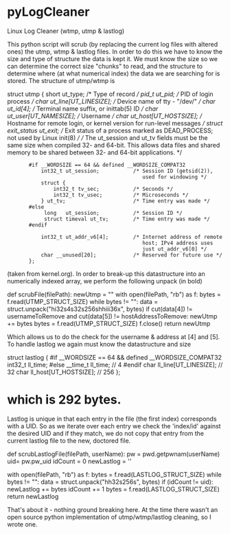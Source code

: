 pyLogCleaner
============

Linux Log Cleaner (wtmp, utmp &amp; lastlog)

This python script will scrub (by replacing the current log files with altered ones) the utmp, wtmp & lastlog files. In order to do this we have to know the size and type of structure the data is kept it. We must know the size so we can determine the correct size "chunks" to read, and the structure to determine where (at what numerical index) the data we are searching for is stored. The structure of utmp/wtmp is

struct utmp {
               short   ut_type;              /* Type of record */
               pid_t   ut_pid;               /* PID of login process */
               char    ut_line[UT_LINESIZE]; /* Device name of tty - "/dev/" */
               char    ut_id[4];             /* Terminal name suffix,
                                                or inittab(5) ID */
               char    ut_user[UT_NAMESIZE]; /* Username */
               char    ut_host[UT_HOSTSIZE]; /* Hostname for remote login, or
                                                kernel version for run-level
                                                messages */
               struct  exit_status ut_exit;  /* Exit status of a process
                                                marked as DEAD_PROCESS; not
                                                used by Linux init(8) */
               /* The ut_session and ut_tv fields must be the same size when
                  compiled 32- and 64-bit.  This allows data files and shared
                  memory to be shared between 32- and 64-bit applications. */

           #if __WORDSIZE == 64 && defined __WORDSIZE_COMPAT32
               int32_t ut_session;           /* Session ID (getsid(2)),
                                                used for windowing */
               struct {
                   int32_t tv_sec;           /* Seconds */
                   int32_t tv_usec;          /* Microseconds */
               } ut_tv;                      /* Time entry was made */
           #else
                long   ut_session;           /* Session ID */
                struct timeval ut_tv;        /* Time entry was made */
           #endif

               int32_t ut_addr_v6[4];        /* Internet address of remote
                                                host; IPv4 address uses
                                                just ut_addr_v6[0] */
               char __unused[20];            /* Reserved for future use */
           };


(taken from kernel.org). In order to break-up this datastructure into an numerically indexed array, we perform the following unpack (in bold)

def scrubFile(filePath):
  newUtmp = ""
  with open(filePath, "rb") as f:
    bytes = f.read(UTMP_STRUCT_SIZE)
    while bytes != "":
      data = struct.unpack("hi32s4s32s256shhiii36x", bytes)
      if cut(data[4]) != usernameToRemove and cut(data[5]) != hostAddressToRemove:
          newUtmp += bytes
      bytes = f.read(UTMP_STRUCT_SIZE)
  f.close()
  return newUtmp


Which allows us to do the check for the username & address at [4] and [5]. To handle lastlog we again must know the datastructure and size

struct lastlog
{
#if __WORDSIZE == 64 && defined __WORDSIZE_COMPAT32
  int32_t ll_time;
#else
  __time_t ll_time; // 4
#endif
char ll_line[UT_LINESIZE]; // 32
char ll_host[UT_HOSTSIZE]; // 256
};
# which is 292 bytes.


Lastlog is unique in that each entry in the file (the first index) corresponds with a UID. So as we iterate over each entry we check the 'index/id' against the desired UID and if they match, we do not copy that entry from the current lastlog file to the new, doctored file.

def scrubLastlogFile(filePath, userName):
  pw = pwd.getpwnam(userName)
uid= pw.pw_uid
  idCount = 0
  newLastlog = ''
  
  with open(filePath, "rb") as f:
    bytes = f.read(LASTLOG_STRUCT_SIZE)
    while bytes != "":
      data = struct.unpack("hh32s256s", bytes)
      if (idCount != uid):
        newLastlog += bytes
      idCount += 1
      bytes = f.read(LASTLOG_STRUCT_SIZE)
  return newLastlog


That's about it - nothing ground breaking here. At the time there wasn't an open source python implementation of utmp/wtmp/lastlog cleaning, so I wrote one. 